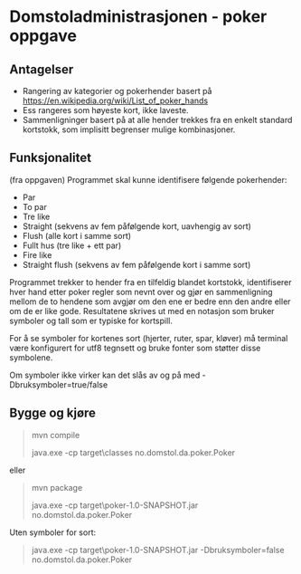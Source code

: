 # Domstoladministrasjonen - poker oppgave

## Antagelser

* Rangering av kategorier og pokerhender basert på https://en.wikipedia.org/wiki/List_of_poker_hands
* Ess rangeres som høyeste kort, ikke laveste.
* Sammenligninger basert på at alle hender trekkes fra en enkelt standard kortstokk, som implisitt begrenser mulige kombinasjoner.

## Funksjonalitet

(fra oppgaven) Programmet skal kunne identifisere følgende pokerhender:
- Par
- To par
- Tre like
- Straight (sekvens av fem påfølgende kort, uavhengig av sort)
- Flush (alle kort i samme sort)
- Fullt hus (tre like + ett par)
- Fire like
- Straight flush (sekvens av fem påfølgende kort i samme sort)

Programmet trekker to hender fra en tilfeldig blandet kortstokk, identifiserer hver hand etter poker regler som nevnt over og gjør en sammenligning mellom de to hendene som avgjør om den ene er bedre enn den andre eller om de er like gode. Resultatene skrives ut med en notasjon som bruker symboler og tall som er typiske for kortspill.

For å se symboler for kortenes sort (hjerter, ruter, spar, kløver) må terminal være konfigurert for utf8 tegnsett og bruke fonter som støtter disse symbolene.

Om symboler ikke virker kan det slås av og på med -Dbruksymboler=true/false

## Bygge og kjøre

> mvn compile
>
> java.exe -cp target\classes no.domstol.da.poker.Poker

eller

> mvn package
>
> java.exe -cp target\poker-1.0-SNAPSHOT.jar no.domstol.da.poker.Poker

Uten symboler for sort:

> java.exe -cp target\poker-1.0-SNAPSHOT.jar -Dbruksymboler=false no.domstol.da.poker.Poker
